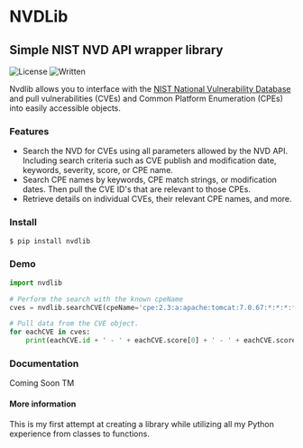 # NVDLib
## Simple NIST NVD API wrapper library

![License](https://img.shields.io/github/license/bradleeriley/nvdlib) 
![Written](https://img.shields.io/badge/Python%203.8.3-https%3A%2F%2Fpypi.org%2Fproject%2Fnvdlib%2F-yellowgreen)


Nvdlib allows you to interface with the [NIST National Vulnerability Database](https://nvd.nist.gov/) and pull vulnerabilities (CVEs) and Common Platform Enumeration (CPEs) into easily accessible objects.


### Features

- Search the NVD for CVEs using all parameters allowed by the NVD API. Including search criteria such as CVE publish and modification date, keywords, severity, score, or CPE name.
- Search CPE names by keywords, CPE match strings, or modification dates. Then pull the CVE ID's that are relevant to those CPEs. 
- Retrieve details on individual CVEs, their relevant CPE names, and more.


### Install
```bash
$ pip install nvdlib
```


### Demo
```python
import nvdlib

# Perform the search with the known cpeName
cves = nvdlib.searchCVE(cpeName='cpe:2.3:a:apache:tomcat:7.0.67:*:*:*:*:*:*:*', limit = 5)

# Pull data from the CVE object.
for eachCVE in cves:
    print(eachCVE.id + ' - ' + eachCVE.score[0] + ' - ' + eachCVE.score[1])
```


### Documentation
Coming Soon TM



#### More information

This is my first attempt at creating a library while utilizing all my Python experience from classes to functions.